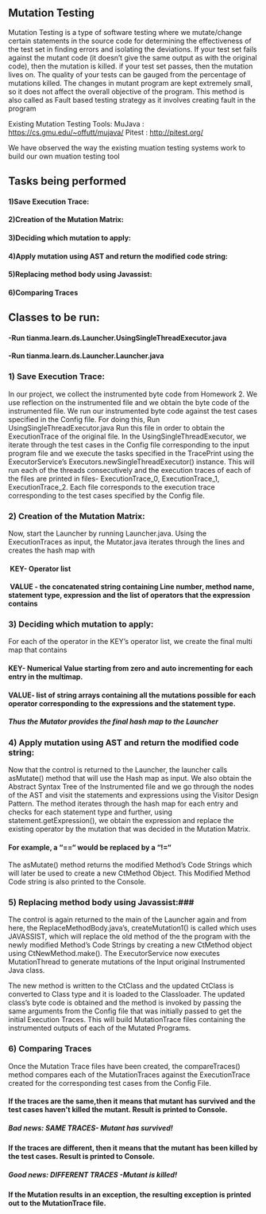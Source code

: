 ## Mutation Testing ##
Mutation Testing is a type of software testing where we mutate/change certain statements in the source code for determining the effectiveness of the test set in finding errors and isolating the deviations. If your test set fails against the mutant code (it doesn’t give the same output as with the original code), then the mutation is killed. if your test set passes, then the mutation lives on. The quality of your tests can be gauged from the percentage of mutations killed. The changes in mutant program are kept extremely small, so it does not affect the overall objective of the program. This method is also called as Fault based testing strategy as it involves creating fault in the program

Existing Mutation Testing Tools: 
MuJava : https://cs.gmu.edu/~offutt/mujava/
Pitest : http://pitest.org/

We have observed the way the existing muation testing systems work to build our own muation testing tool

## Tasks being performed ##
#### 1)Save Execution Trace:
#### 2)Creation of the Mutation Matrix:
#### 3)Deciding which mutation to apply:
#### 4)Apply mutation using AST and return the modified code string:
#### 5)Replacing method body using Javassist:
#### 6)Comparing Traces

## Classes to be run: ##
#### -Run tianma.learn.ds.Launcher.UsingSingleThreadExecutor.java
#### -Run tianma.learn.ds.Launcher.Launcher.java

### 1) Save Execution Trace: ###
In our project, we collect the instrumented byte code from Homework 2. 
We use reflection on the instrumented file and we obtain the byte code of the instrumented file.
We run our instrumented byte code against the test cases specified in the Config file.
For doing this, Run UsingSingleThreadExecutor.java
Run this file in order to obtain the ExecutionTrace of the original file.
In the UsingSingleThreadExecutor, we iterate through the test cases in the Config file corresponding to the input program file and we execute the tasks specified in the TracePrint using the ExecutorService’s Executors.newSingleThreadExecutor() instance.
This will run each of the threads consecutively and the execution traces of each of the files are printed in files- ExecutionTrace_0, ExecutionTrace_1, ExecutionTrace_2.
Each file corresponds to the execution trace corresponding to the test cases specified by the Config file.


### 2) Creation of the Mutation Matrix: ###
Now, start the Launcher by running Launcher.java.
Using the ExecutionTraces as input, the Mutator.java iterates through the lines and creates the hash map with 
####  KEY- Operator list 
####  VALUE - the concatenated string containing Line number, method name, statement type, expression and the list of operators that the expression contains 

### 3) Deciding which mutation to apply: ###
For each of the operator in the KEY’s operator list, we create the final multi map that contains 
#### KEY- Numerical Value starting from zero and auto incrementing for each entry in the multimap.
#### VALUE- list of string arrays containing all the mutations possible for each operator corresponding to the expressions and the statement type.
##### Thus the Mutator provides the final hash map to the Launcher

### 4) Apply mutation using AST and return the modified code string: ###
Now that the control is returned to the Launcher, the launcher calls asMutate() method that will use the Hash map as input.
We also obtain the Abstract Syntax Tree of the Instrumented file and we go through the nodes of the AST and visit the statements and expressions using the Visitor Design Pattern.
The method iterates through the hash map for each entry and checks for each statement type and further, using statement.getExpression(), we obtain the expression and replace the existing operator by the mutation that was decided in the Mutation Matrix.
#### For example, a “==“ would be replaced by a “!=“
The asMutate() method returns the modified Method’s Code Strings which will later be used to create a new CtMethod Object. This Modified Method Code string is also printed to the Console.


### 5) Replacing method body using Javassist:###
The control is again returned to the main of the Launcher again and from here, the ReplaceMethodBody.java’s, createMutation1() is called which uses JAVASSIST, which will replace the old method of the the program with the newly modified Method’s Code Strings by creating a new CtMethod object using CtNewMethod.make().
The ExecutorService now executes MutationThread to generate mutations of the Input original Instrumented Java class.

The new method is written to the CtClass and the updated CtClass is converted to Class type and it is loaded to the Classloader. 
The updated class’s byte code is obtained and the method is invoked by passing the same arguments from the Config file that was initially passed to get the initial Execution Traces.
This will build MutationTrace files containing the instrumented outputs of each of the Mutated Programs.

### 6) Comparing Traces ###
Once the Mutation Trace files have been created, the compareTraces() method compares each of the MutationTraces against the ExecutionTrace created for the corresponding test cases from the Config File. 
#### If the traces are the same,then it means that mutant has survived and the test cases haven't killed the mutant. Result is printed to Console.
##### Bad news: SAME TRACES- Mutant has survived!
#### If the traces are different, then it means that the mutant has been killed by the test cases. Result is printed to Console.
##### Good news: DIFFERENT TRACES -Mutant is killed!
#### If the Mutation results in an exception, the resulting exception is printed out to the MutationTrace file.




